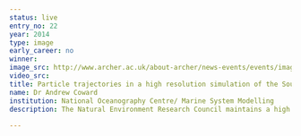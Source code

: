 ```yaml
---
status: live
entry_no: 22
year: 2014
type: image 
early_career: no 
winner: 
image_src: http://www.archer.ac.uk/about-archer/news-events/events/image-comp/gallery-2014/22_Entry_800.jpg
video_src: 
title: Particle trajectories in a high resolution simulation of the Southern Ocean
name: Dr Andrew Coward
institution: National Oceanography Centre/ Marine System Modelling
description: The Natural Environment Research Council maintains a high resolution global ocean modelling capability on the ARCHER service. Results from these simulations are used in a wide variety of scientific applications and national and international collaborations. Here we show a selection of trajectories for simulated particles released into the model's Southern Ocean. This work was part of a study into the feasibility of sequesting and storing carbon dioxide in the deep ocean and uses a technique capable of tracking hundreds of thousands of particles over century long timescales. Each trajectory is coloured with the time since release and is displayed over a 3D representation of the model bathymetry (in grayscale). The smaller, inset, image shows an example of the instantaneous surface current speed which illustrates the typical currents in the region. 
  
---
```

